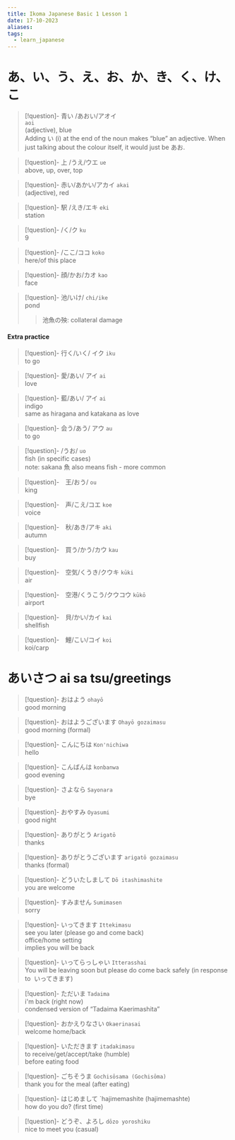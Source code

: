 ```yaml
---
title: Ikoma Japanese Basic 1 Lesson 1
date: 17-10-2023
aliases: 
tags:
  - learn_japanese
---
```


# あ、い、う、え、お、か、き、く、け、こ
> [!question]-  青い /あおい/アオイ   
> `aoi`   
> (adjective), blue  
> Adding い (i) at the end of the noun makes “blue” an adjective. When just talking about the colour itself, it would just be あお.  

> [!question]- 上 /うえ/ウエ
> `ue`  
> above, up, over, top
 
> [!question]- 赤い/あかい/アカイ 
> `akai`    
> (adjective), red

> [!question]- 駅 /えき/エキ 
> `eki`  
> station
 
> [!question]- /く/ク
> `ku`  
>  9
>  
 
> [!question]- /ここ/ココ 
> `koko`  
> here/of this place
 
> [!question]- 顔/かお/カオ 
> `kao`  
> face
 
> [!question]- 池/いけ/ 
> `chi/ike`  
> pond  
> >	池魚の殃: collateral damage 

#### Extra practice
> [!question]- 行く/いく/ イク
> `iku`  
> to go  

> [!question]- 愛/あい/ アイ
> `ai`  
> love  

> [!question]- 藍/あい/ アイ
> `ai`  
> indigo  
> same as hiragana and katakana as love 

> [!question]- 会う/あう/ アウ
> `au`  
> to go  

> [!question]- /うお/
> `uo`  
> fish (in specific cases)  
> note: sakana 魚 also means fish - more common

> [!question]-　王/おう/
> `ou`  
> king

> [!question]-　声/こえ/コエ
> `koe`  
> voice

> [!question]-　秋/あき/アキ
> `aki`  
> autumn

> [!question]-　買う/かう/カウ
> `kau`  
> buy

> [!question]-　空気/くうき/クウキ
> `kūki`   
> air

> [!question]-　空港/くうこう/クウコウ
> `kūkō`  
> airport

> [!question]-　貝/かい/カイ
> `kai`  
> shellfish

> [!question]-　鯉/こい/コイ
> `koi`  
> koi/carp





# あいさつ ai sa tsu/greetings
> [!question]-  おはよう 
> `ohayō`  
> good morning

> [!question]- おはようございます 
> `Ohayō gozaimasu`  
> good morning (formal)

> [!question]- こんにちは 
> `Kon'nichiwa`   
> hello

> [!question]- こんばんは 
> `konbanwa`  
> good evening

> [!question]- さよなら 
> `Sayonara`  
> bye

> [!question]- おやすみ 
> `Oyasumi`  
> good night

> [!question]- ありがとう 
> `Arigatō`  
> thanks
 
> [!question]- ありがとうございます 
> `arigatō gozaimasu`  
> thanks (formal)

> [!question]-  どういたしまして 
> `Dō itashimashite`  
> you are welcome

> [!question]- すみません
> `Sumimasen`  
> sorry

>[!question]- いってきます
> `Ittekimasu`  
> see you later (please go and come back)  
> office/home setting  
> implies you will be back

> [!question]- いってらっしゃい
> `Itterasshai`  
> You will be leaving soon but please do come back safely (in response to  いってきます)

> [!question]- ただいま
> `Tadaima`  
> i'm back (right now)  
> condensed version of “Tadaima Kaerimashita”

> [!question]- おかえりなさい 
> `Okaerinasai`  
> welcome home/back

> [!question]- いただきます
> `itadakimasu`  
> to receive/get/accept/take (humble)  
> before eating food

> [!question]- ごちそうま 
>`Gochisōsama (Gochisōma)`  
> thank you for the meal (after eating)

> [!question]- はじめまして
> `hajimemashite (hajimemashte)  
> how do you do? (first time)

> [!question]- どうぞ、よろし 
> `dōzo yoroshiku`  
> nice to meet you (casual)

